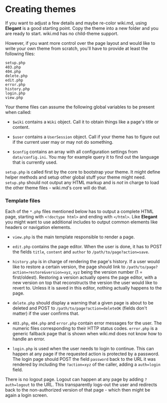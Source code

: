 # Creating themes

If you want to adjust a few details and maybe re-color wiki.md, using **Elegant** is a good starting point. Copy the theme into a new folder and you are ready to start. wiki.md has no child-theme support.

However, if you want more control over the page layout and would like to write your own theme from scratch, you'll have to provide at least the following files:

```
setup.php
403.php
404.php
delete.php
edit.php
error.php
history.php
login.php
view.php
```

Your theme files can assume the following global variables to be present when called:

* `$wiki` contains a `Wiki` object. Call it to obtain things like a page's title or content.

* `$user` contains a `UserSession` object. Call if your theme has to figure out if the current user may or may not do something.

* `$config` contains an array with all configuration settings from `data/config.ini`. You may for example query it to find out the language that is currently used.

`setup.php` is called first by the core to bootstrap your theme. It might define helper methods and setup other global stuff your theme might need. `setup.php` should not output any HTML markup and is _not_ in charge to load the other theme files - wiki.md's core will do that.

### Template files

Each of the `*.php` files mentioned below has to output a complete HTML page, starting with `<!doctype html>` and ending with `</html>`. Like **Elegant** you might want to use additional includes to output common elements like headers or navigation elements.

* `view.php` is the main template responsible to render a page.

* `edit.php` contains the page editor. When the user is done, it has to POST the fields `title`, `content` and `author` to `/path/to/page?action=save`.

* `history.php` is in charge of rendering the page's history. If a user would like to restore a certain version, the page should link to `/path/to/page?action=restore&version=xyz`, `xyz` being the version number (1 = first/oldest). Restoring a version actually opens the page editor, with a new version on top that reconstructs the version the user would like to revert to. Unless it is saved in this editor, nothing actually happens to the page.

* `delete.php` should display a warning that a given page is about to be deleted and POST to `/path/to/page?action=deleteOK` (fields don't matter) if the user confirms that.

* `403.php`, `404.php` and `error.php` contain error messages for the user. The numeric files corresponding to their HTTP status codes. `error.php` is a generic fallback page that is shown when wiki.md does not know how to handle an error.

* `login.php` is used when the user needs to login to continue. This can happen at any page if the requested action is protected by a password. The login page should POST the field `password` back to the URL it was rendered by including the `?action=xyz` of the caller, adding a `auth=login` field.

There is no logout page. Logout can happen at any page by adding `?auth=logout` to the URL. This transparently logs-out the user and redirects back to the non-authorized version of that page - which then might be again a login screen.

